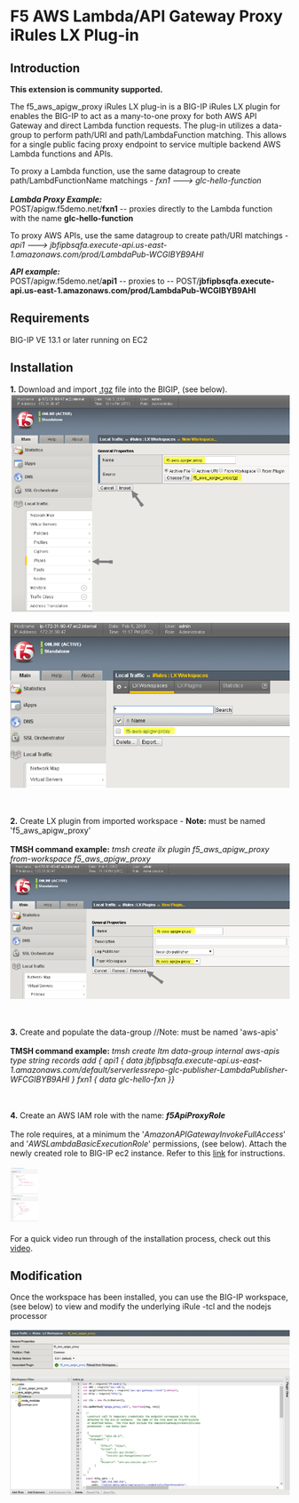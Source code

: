 # F5 AWS Lambda/API Gateway Proxy iRules LX Plug-in

## Introduction

<b>**This extension is community supported.**</b>

The f5_aws_apigw_proxy iRules LX plug-in is a BIG-IP iRules LX plugin for enables the BIG-IP to act as a many-to-one proxy for both AWS API Gateway and direct Lambda function requests.  The plug-in utilizes a data-group to perform path/URI and path/LambdaFunction matching.  This allows for a single public facing proxy endpoint to service multiple backend AWS Lambda functions and APIs.

To proxy a Lambda function, use the same datagroup to create path/LambdFunctionName matchings -   <i>fxn1 ---> glc-hello-function</i><br>        
<b><i>Lambda Proxy Example:</b></i><br>POST/apigw.f5demo.net/<b>fxn1</b>  -- proxies directly to the Lambda function with the name <b>glc-hello-function</b>

To proxy AWS APIs, use the same datagroup to create path/URI matchings -   <i>api1 ---> jbfipbsqfa.execute-api.us-east-1.amazonaws.com/prod/LambdaPub-WCGIBYB9AHI</i><br>     

<b><i>API example:</b></i><br>POST/apigw.f5demo.net/<b>api1</b>  -- proxies to -- POST/<b>jbfipbsqfa.execute-api.us-east-1.amazonaws.com/prod/LambdaPub-WCGIBYB9AHI</b>
        
## Requirements

BIG-IP VE 13.1 or later running on EC2

## Installation

<b>1.</b> Download and import [.tgz](https://github.com/gregcoward/f5-aws-apigw-proxy/releases/download/1.0.0/f5_aws_apigw_proxy.tgz) file into the BIGIP, (see below). 
<br><img src="images/impwrkspace.png"><br>
<br><img src="images/installedwrkspace.png"><br> 

<br><br><b>2.</b> Create LX plugin from imported workspace   -  <b>Note:</b> must be named 'f5_aws_apigw_proxy'
<br><br><b>TMSH command example:</b> <i>tmsh create ilx plugin f5_aws_apigw_proxy from-workspace f5_aws_apigw_proxy</i>
<br><img src="images/newplugin.png"><br>

<br><br><b>3.</b> Create and populate the data-group  //Note: must be named 'aws-apis'
<br><br><b>TMSH command example:</b> <i>tmsh create ltm data-group internal aws-apis type string records add { api1 { data jbfipbsqfa.execute-api.us-east-1.amazonaws.com/default/serverlessrepo-glc-publisher-LambdaPublisher-WFCGIBYB9AHI } fxn1 { data glc-hello-fxn }}</i>

<br><br><b>4.</b> Create an AWS IAM role with the name:  <b><i>f5ApiProxyRole</i></b>  <br><br>The role requires, at a minimum the '<i>AmazonAPIGatewayInvokeFullAccess</i>' and '<i>AWSLambdaBasicExecutionRole</i>' permissions, (see below).  Attach the newly created role to BIG-IP ec2 instance. Refer to this [link](https://aws.amazon.com/blogs/security/easily-replace-or-attach-an-iam-role-to-an-existing-ec2-instance-by-using-the-ec2-console/) for instructions. 
<br><br><img width="50" height="100" src="images/perms.png"><br><br>
For a quick video run through of the installation process, check out this [video](https://www.youtube.com/watch?v=lY-LQtkKu0o).

## Modification 

Once the workspace has been installed, you can use the BIG-IP workspace, (see below) to view and modify the underlying iRule -tcl  and the nodejs processor
<br><br><img src="images/workspace.png">

</body>	
</HTML>
